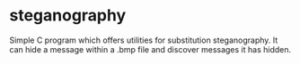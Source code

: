 # steganography
Simple C program which offers utilities for substitution steganography. It can hide a message within a .bmp file and discover messages it has hidden. 

